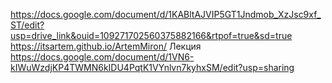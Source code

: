 https://docs.google.com/document/d/1KABltAJVIP5GT1Jndmob_XzJsc9xf_ST/edit?usp=drive_link&ouid=109271702560375882166&rtpof=true&sd=true
https://itsartem.github.io/ArtemMiron/
Лекция https://docs.google.com/document/d/1VN6-kIWuWzdjKP4TWMN6kIDU4PqtK1VYnlvn7kyhxSM/edit?usp=sharing
